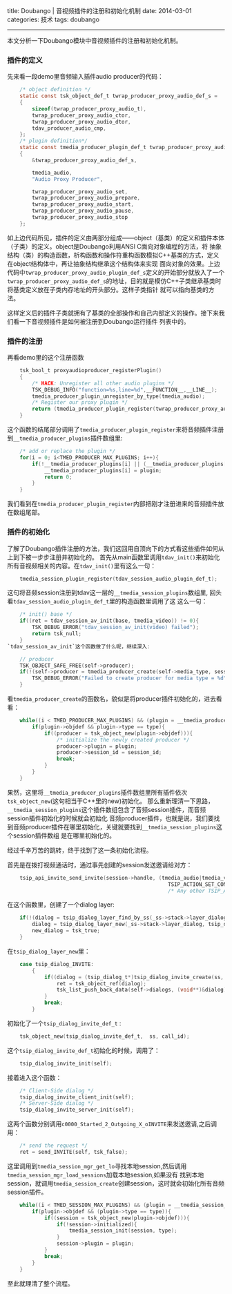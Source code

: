 title: Doubango | 音视频插件的注册和初始化机制
date: 2014-03-01
categories: 技术
tags: doubango

---

本文分析一下Doubango模块中音视频插件的注册和初始化机制。

<!--more-->

### 插件的定义
先来看一段demo里音频输入插件audio producer的代码：

```c
    /* object definition */
    static const tsk_object_def_t twrap_producer_proxy_audio_def_s =
    {
        sizeof(twrap_producer_proxy_audio_t),
        twrap_producer_proxy_audio_ctor,
        twrap_producer_proxy_audio_dtor,
        tdav_producer_audio_cmp,
    };
    /* plugin definition*/
    static const tmedia_producer_plugin_def_t twrap_producer_proxy_audio_plugin_def_s = 
    {
        &twrap_producer_proxy_audio_def_s,

        tmedia_audio,
        "Audio Proxy Producer",

        twrap_producer_proxy_audio_set,
        twrap_producer_proxy_audio_prepare,
        twrap_producer_proxy_audio_start,
        twrap_producer_proxy_audio_pause,
        twrap_producer_proxy_audio_stop
    };

```
如上边代码所见，插件的定义由两部分组成——object（基类）的定义和插件本体（子类）的定义。object是Doubango利用ANSI C面向对象编程的方法，将
抽象结构（类）的构造函数，析构函数和操作符重构函数模拟C++基类的方式，定义在object结构体中，再让抽象结构继承这个结构体来实现
面向对象的效果。上边代码中`twrap_producer_proxy_audio_plugin_def_s`定义的开始部分就放入了一个
`twrap_producer_proxy_audio_def_s`的地址，目的就是模仿C++子类继承基类时将基类定义放在子类内存地址的开头部分。这样子类指针
就可以指向基类的方法。

这样定义后的插件子类就拥有了基类的全部操作和自己内部定义的操作。接下来我们看一下音视频插件是如何被注册到Doubango运行插件
列表中的。

### 插件的注册
再看demo里的这个注册函数

```c
    tsk_bool_t proxyaudioproducer_registerPlugin()
    {
        /* HACK: Unregister all other audio plugins */
        TSK_DEBUG_INFO("function=%s,line=%d",__FUNCTION__,__LINE__);
        tmedia_producer_plugin_unregister_by_type(tmedia_audio);
        /* Register our proxy plugin */
        return (tmedia_producer_plugin_register(twrap_producer_proxy_audio_plugin_def_t) == 0);
    }
```

这个函数的结尾部分调用了`tmedia_producer_plugin_register`来将音频插件注册到`__tmedia_producer_plugins`插件数组里:


```c
    /* add or replace the plugin */
    for(i = 0; i<TMED_PRODUCER_MAX_PLUGINS; i++){
        if(!__tmedia_producer_plugins[i] || (__tmedia_producer_plugins[i] == plugin)){
            __tmedia_producer_plugins[i] = plugin;
            return 0;
        }
    }
```

我们看到在`tmedia_producer_plugin_register`内部把刚才注册进来的音频插件放在数组尾部。

### 插件的初始化
了解了Doubango插件注册的方法，我们这回用自顶向下的方式看这些插件如何从上到下被一步步注册并初始化的。
首先从main函数里调用`tdav_init()`来初始化所有音视频相关的内容。在`tdav_init()`里有这么一句：


```c
    tmedia_session_plugin_register(tdav_session_audio_plugin_def_t);
```

这句将音频session注册到tdav这一层的`__tmedia_session_plugins`数组里, 回头看`tdav_session_audio_plugin_def_t`里的构造函数里调用了这
这么一句：

```c
    /* init() base */
    if((ret = tdav_session_av_init(base, tmedia_video)) != 0){
        TSK_DEBUG_ERROR("tdav_session_av_init(video) failed");
        return tsk_null;
    }
`tdav_session_av_init`这个函数做了什么呢，继续深入:

    // producer
    TSK_OBJECT_SAFE_FREE(self->producer);
    if(!(self->producer = tmedia_producer_create(self->media_type, session_id))){
        TSK_DEBUG_ERROR("Failed to create producer for media type = %d", self->media_type);
    }
```

看`tmedia_producer_create`的函数名，貌似是将producer插件初始化的，进去看看：


```c
    while((i < TMED_PRODUCER_MAX_PLUGINS) && (plugin = __tmedia_producer_plugins[i++])){
        if(plugin->objdef && plugin->type == type){
            if((producer = tsk_object_new(plugin->objdef))){
                /* initialize the newly created producer */
                producer->plugin = plugin;
                producer->session_id = session_id;
                break;
            }
        }
    }
```

果然，这里将`__tmedia_producer_plugins`插件数组里所有插件依次`tsk_object_new`(这句相当于C++里的new)初始化。
那么重新理清一下思路，`__tmedia_session_plugins`这个插件数组包含了音频session插件，而音频session插件初始化的时候就会初始化
音频producer插件，也就是说，我们要找到音频producer插件在哪里初始化，关键就要找到`__tmedia_session_plugins`这个session插件数组
是在哪里初始化的。

经过千辛万苦的跳转，终于找到了这一条初始化流程。

首先是在拨打视频通话时，通过事先创建的session发送邀请给对方：


```c
    tsip_api_invite_send_invite(session->handle, (tmedia_audio|tmedia_video),
                                                    TSIP_ACTION_SET_CONFIG(action_config),
                                                    /* Any other TSIP_ACTION_SET_*() macros */
```


在这个函数里，创建了一个dialog layer:


```c
    if(!(dialog = tsip_dialog_layer_find_by_ss(_ss->stack->layer_dialog, ss))){
        dialog = tsip_dialog_layer_new(_ss->stack->layer_dialog, tsip_dialog_INVITE, ss);
        new_dialog = tsk_true;
    }
```

在`tsip_dialog_layer_new`里：


```c
    case tsip_dialog_INVITE:
        {
            if((dialog = (tsip_dialog_t*)tsip_dialog_invite_create(ss, tsk_null))){
                ret = tsk_object_ref(dialog);
                tsk_list_push_back_data(self->dialogs, (void**)&dialog);
            }
            break;
        }
```

初始化了一个`tsip_dialog_invite_def_t` :


```c
    tsk_object_new(tsip_dialog_invite_def_t,  ss, call_id);
```

这个`tsip_dialog_invite_def_t`初始化的时候，调用了：


```c
    tsip_dialog_invite_init(self);
```

接着进入这个函数：


```c
    /* Client-Side dialog */
    tsip_dialog_invite_client_init(self);
    /* Server-Side dialog */
    tsip_dialog_invite_server_init(self);

```

这两个函数分别调用`c0000_Started_2_Outgoing_X_oINVITE`来发送邀请,之后调用：


```c
    /* send the request */
    ret = send_INVITE(self, tsk_false);
```

这里调用到`tmedia_session_mgr_get_lo`寻找本地session,然后调用`tmedia_session_mgr_load_sessions`加载本地session,如果没有
找到本地session，就调用`tmedia_session_create`创建session，这时就会初始化所有音频session插件。


```c
    while((i < TMED_SESSION_MAX_PLUGINS) && (plugin = __tmedia_session_plugins[i++])){
        if(plugin->objdef && (plugin->type == type)){
            if((session = tsk_object_new(plugin->objdef))){
                if(!session->initialized){
                    tmedia_session_init(session, type);
                }
                session->plugin = plugin;
            }
            break;
        }
    }
```

至此就理清了整个流程。


